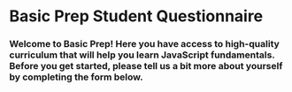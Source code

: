 # Basic Prep Student Questionnaire
### Welcome to Basic Prep! Here you have access to high-quality curriculum that will help you learn JavaScript fundamentals. Before you get started, please tell us a bit more about yourself by completing the form below.